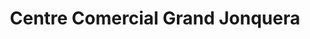 ---
title: "Centre Comercial Grand Jonquera"
url: /la-jonquera/centre-comercial-grand-jonquera/
shop: Einkaufszentrum
---
